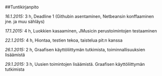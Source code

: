 ##Tuntikirjanpito

*16.1.2015:* 3 h, Deadline 1 (Githubin asentaminen, Netbeansin konffaaminen jne. ja muu sähläys) 

*17.1.2015:* 4 h, Luokkien kasaaminen, JMusicin perustoimintojen testaaminen 

*22.1.2015:* 4 h, Hiontaa, testien tekoa, taistelua pit:n kanssa

*26.1.2015:* 2 h, Graafisen käyttöliittymän tutkimista, toiminnallisuuksien lisäämistä

*29.1.2015:* 3 h, Uusien toimintojen lisäämistä. Graafisen käyttöliittymän tutkimista
